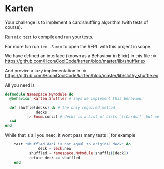 # Karten

Your challenge is to implement a card shuffling algorithm (with tests of course). 

Run `mix test` to compile and run your tests.

For more fun run `iex -S mix` to open the REPL with this project in scope.

We have defined an interface (known as a Behaviour in Elixir) in this file :=> https://github.com/HcomCoolCode/karten/blob/master/lib/shuffler.ex

And provide a lazy implementation in :=>  https://github.com/HcomCoolCode/karten/blob/master/lib/slothy_shuffle.ex

All you need is

```elixir
defmodule Namespace.MyModule do
  @behaviour Karten.Shuffler # says we implement this behaviour 

  def shuffle(decks) do # the only required method
    	      decks
	      |> Enum.concat # decks is a List of Lists `[[Cards]]` but we return a `[Card]`
  end
end
```

While that is all you need, it wont pass many tests :( for example

```elixir
	test "shuffled deck is not equal to original deck" do
	     	   deck = Deck.new
		   shuffled = Namespace.MyModule.shuffle([deck])
		   refute deck == shuffled
	end
```


